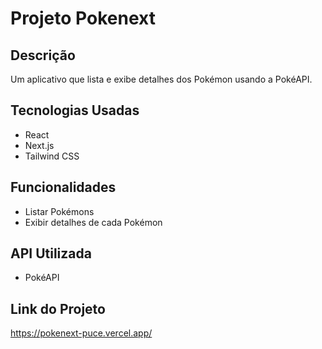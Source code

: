# Projeto Pokenext

## Descrição

Um aplicativo que lista e exibe detalhes dos Pokémon usando a PokéAPI.

## Tecnologias Usadas

- React
- Next.js
- Tailwind CSS

## Funcionalidades

- Listar Pokémons
- Exibir detalhes de cada Pokémon

## API Utilizada

- PokéAPI

## Link do Projeto

https://pokenext-puce.vercel.app/
